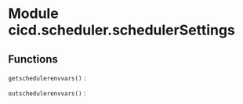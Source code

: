 Module cicd.scheduler.schedulerSettings
=======================================

Functions
---------

    
`getschedulerenvvars()`
:   

    
`outschedulerenvvars()`
: